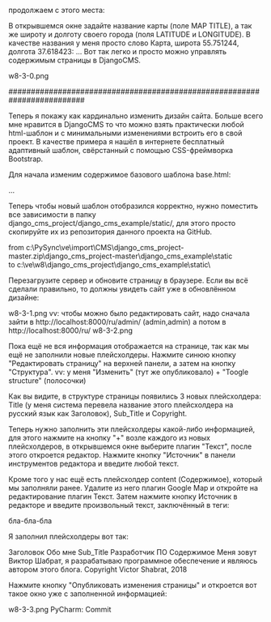 ﻿продолжаем с этого места:

В открывшемся окне задайте название карты (поле MAP TITLE), а так же широту и долготу своего города (поля LATITUDE и LONGITUDE). В качестве названия у меня просто слово Карта, широта 55.751244, долгота 37.618423:
...
Вот так легко и просто можно управлять содержимым страницы в DjangoCMS.

w8-3-0.png

#########################################################################

Теперь я покажу как кардинально изменить дизайн сайта. Больше всего мне нравится в DjangoCMS то что можно взять практически любой html-шаблон и с минимальными изменениями встроить его в свой проект. В качестве примера я нашёл в интернете бесплатный адаптивный шаблон, свёрстанный с помощью CSS-фреймворка Bootstrap.

Для начала изменим содержимое базового шаблона base.html:

...

Теперь чтобы новый шаблон отобразился корректно, нужно поместить все зависимости в папку django_cms_project/django_cms_example/static/, 
для этого просто скопируйте их из репозитория данного проекта на GitHub.

from
c:\PySync\ve\import\CMS\django_cms_project-master.zip\django_cms_project-master\django_cms_example\static\
to
c:\ve\w8\django_cms_project\django_cms_example\static\

Перезагрузите сервер и обновите страницу в браузере. 
Если вы всё сделали правильно, то должны увидеть сайт уже в обновлённом дизайне:

w8-3-1.png
vv: чтобы можно было редактировать сайт, надо сначала зайти в http://localhost:8000/ru/admin/ (admin,admin)
а потом в http://localhost:8000/ru/
w8-3-2.png

Пока ещё не вся информация отображается на странице, так как мы ещё не заполнили новые плейсхолдеры. 
Нажмите синюю кнопку "Редактировать страницу" на верхней панели, а затем на кнопку "Структура".
vv: у меня "Изменить" (тут же опубликовало) + "Toogle structure" (полосочки)

Как вы видите, в структуре страницы появились 3 новых плейсхолдера: 
Title (у меня система перевела название этого плейсхолдера на русский язык как Заголовок), Sub_Title и Copyright.

Теперь нужно заполнить эти плейсхолдеры какой-либо информацией,
 для этого нажмите на кнопку "+" возле каждого из новых плейсхолдеров,
 в открывшемся окне выберите плагин "Текст", после этого откроется редактор.
 Нажмите кнопку "Источник" в панели инструментов редактора и введите любой текст.

Кроме того у нас ещё есть плейсхолдер content (Содержимое), который мы заполняли ранее. 
Удалите из него плагин Google Map и откройте на редактирование плагин Текст. 
Затем нажмите кнопку Источник в редакторе и введите произвольный текст, заключённый в теги:

<div class="row">
    <div class="col-lg-8 col-lg-offset-2 col-md-10 col-md-offset-1">
        <p>бла-бла-бла</p>
    </div>
</div>

Я заполнил плейсхолдеры вот так:

Заголовок	Обо мне
Sub_Title	Разработчик ПО
Содержимое	Меня зовут Виктор Шабрат, я разрабатываю программное обеспечение и являюсь автором этого блога.
Copyright	Victor Shabrat, 2018

Нажмите кнопку "Опубликовать изменения страницы" и откроется вот такое окно уже с заполненной информацией:

w8-3-3.png
PyCharm: Commit


